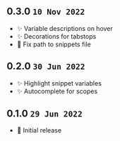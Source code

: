 ## 0.3.0 `10 Nov 2022`

- ✨ Variable descriptions on hover
- ✨ Decorations for tabstops
- 🐛 Fix path to snippets file

## 0.2.0 `30 Jun 2022`

- ✨ Highlight snippet variables
- ✨ Autocomplete for scopes

## 0.1.0 `29 Jun 2022`

- 🔨 Initial release